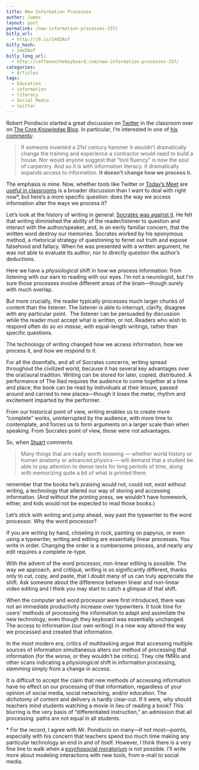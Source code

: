 ```yaml
---
title: New Information Processes
author: James
layout: post
permalink: /new-information-processes-237/
bitly_url:
  - http://j0.is/14dZAof
bitly_hash:
  - 14dZAof
bitly_long_url:
  - http://coffeeonthekeyboard.com/new-information-processes-237/
categories:
  - Articles
tags:
  - Education
  - information
  - literacy
  - Social Media
  - twitter
---
```

Robert Pondiscio started a great discussion on [Twitter][1] in the classroom over on [The Core Knowledge Blog][2]. In particular, I&#8217;m interested in one of [his comments][3]:

> If someone invented a 21st century hammer it wouldn&#8217;t dramatically change the training and experience a contractor would need to build a house. Nor would anyone suggest that &#8220;tool fluency&#8221; is now the soul of carpentry. And so it is with information literacy. It dramatically expands access to information. **It doesn&#8217;t change how we process it.**

The emphasis is mine. Now, whether tools like Twitter or [Today&#8217;s Meet][4] are [useful in classrooms][5] is a broader discussion than I want to deal with right now*, but here&#8217;s a more specific question: does the way we access information alter the ways we process it?<!--more-->

Let&#8217;s look at the history of writing in general: [Socrates was against it][6]. He felt that writing diminished the ability of the reader/listener to question and interact with the author/speaker, and, in an eerily familiar concern, that the written word destroy our memories. Socrates worked by his eponymous method, a rhetorical strategy of questioning to ferret out truth and expose falsehood and fallacy. When he was presented with a written argument, he was not able to evaluate its author, nor to directly question the author&#8217;s deductions.

Here we have a *physiological* shift in how we process information: from listening with our ears to reading with our eyes. I&#8217;m not a neurologist, but I&#8217;m sure those processes involve different areas of the brain—though surely with much overlap.

But more crucially, the reader typically processes much larger chunks of content than the listener. The listener is able to interrupt, clarify, disagree with any particular point.  The listener can be persuaded by discussion while the reader must accept what is written, or not. Readers who wish to respond often do so *en masse*, with equal-length writings, rather than specific questions.

The technology of writing changed how we access information, how we process it, and how we respond to it.

For all the downfalls, and all of Socrates concerns, writing spread throughout the civilized world, because it has several key advantages over the oral/aural tradition. Writing can be stored for later, copied, distributed. A performance of The Iliad requires the audience to come together at a time and place; the book can be read by individuals at their leisure, passed around and carried to new places—though it loses the meter, rhythm and excitement imparted by the performer.

From our historical point of view, writing enables us to create more &#8220;complete&#8221; works, uninterrupted by the audience, with more time to contemplate, and forces us to form arguments on a larger scale than when speaking. From Socrates point of view, those were not advantages.

So, when [Stuart][7] comments

> Many things that are really worth knowing — whether world history or human anatomy or advanced physics — will demand that a student be able to pay attention to dense texts for long periods of time, along with memorizing quite a bit of what is printed there.

remember that the books he&#8217;s praising would not, could not, exist without writing, a technology that altered our way of storing and accessing information. (And without the printing press, we wouldn&#8217;t have homework, either, and kids would not be expected to read those books.)

Let&#8217;s stick with writing and jump ahead, way past the typewriter to the word processor. Why the word processor?

If you are writing by hand, chiseling in rock, painting on papyrus, or even using a typewriter, writing and editing are essentially linear processes. You write in order. Changing the order is a cumbersome process, and nearly any edit requires a complete re-type.

With the advent of the word processor, non-linear editing is possible. The way we approach, and critique, writing is so significantly different, thanks only to cut, copy, and paste, that I doubt many of us can truly appreciate the shift. Ask someone about the difference between linear and non-linear video editing and I think you may start to catch a glimpse of that shift.

When the computer and word processor were first introduced, there was not an immediate productivity increase over typewriters. It took time for users&#8217; methods of processing the information to adapt and assimilate the new technology, even though they keyboard was essentially unchanged. The access to information (our own writing) in a new way altered the way we processed and created that information.

In the most modern era, critics of multitasking argue that accessing multiple sources of information simultaneous alters our method of processing that information (for the worse, or they wouldn&#8217;t be critics). They cite fMRIs and other scans indicating a *physiological* shift in information processing, stemming simply from a change in access.

It is difficult to accept the claim that new methods of accessing information have no effect on our processing of that information, regardless of your opinion of social media, social networking, and/or education. The dichotomy of content and delivery is hardly clear-cut. If it were, why should teachers mind students watching a movie in lieu of reading a book? This blurring is the very basis of &#8220;differentiated instruction,&#8221; an admission that all processing  paths are not equal in all students.

<p class="aside">
  * For the record, I agree with Mr. Pondiscio on many—if not most—points, especially with his concern that teachers spend too much time making any particular technology an end in and of itself. However, I think there is a very fine line to walk when a <a href="http://mason.gmu.edu/~lsmithg/jamespaulgee2">psychosocial moratorium</a> is not possible. I&#8217;ll write more about modeling interactions with new tools, from e-mail to social media.
</p>

 [1]: /tag/twitter
 [2]: http://www.coreknowledge.org/blog/2009/06/29/the-twitter-challenge/
 [3]: http://www.coreknowledge.org/blog/2009/06/29/the-twitter-challenge/#comment-7185
 [4]: http://todaysmeet.com/
 [5]: http://projects.minot.k12.nd.us/groups/chris/weblog/29e37/Backchanneling_in_Middle_School_Social_Studies.html
 [6]: http://www.units.muohio.edu/technologyandhumanities/plato.htm
 [7]: http://www.coreknowledge.org/blog/2009/06/29/the-twitter-challenge/#comment-7191